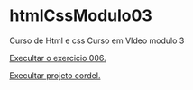 # htmlCssModulo03
Curso de Html e css Curso em VIdeo modulo 3

<a href= "https://dirlei12.github.io/htmlCssModulo03/Exercicios/ex22/fundo006.html" target="_blank"> Execultar o exercicio 006.</a>




<a href="https://dirlei12.github.io/htmlCssModulo03/Desafios/projetoCordel" >Execultar projeto cordel.</a>

